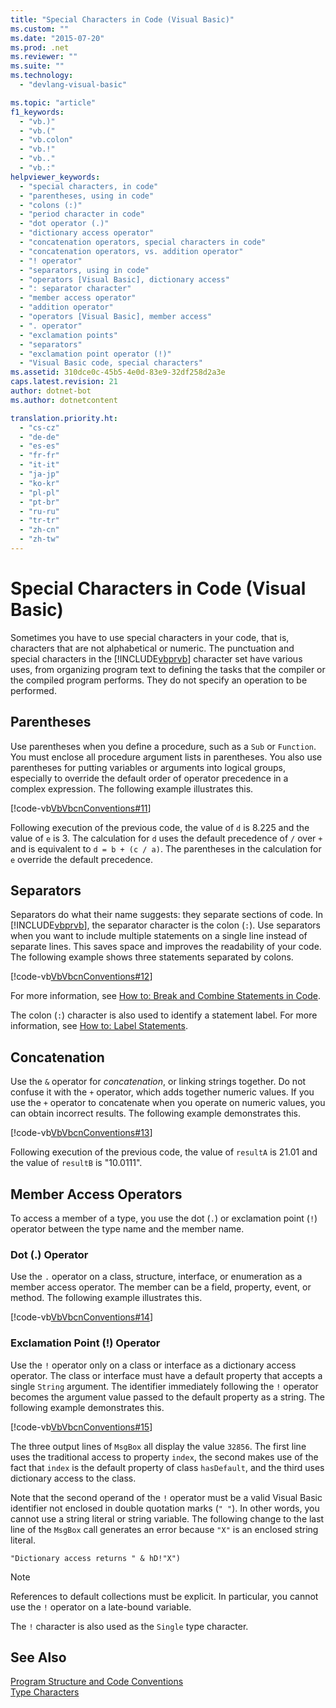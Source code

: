 ```yaml
---
title: "Special Characters in Code (Visual Basic)"
ms.custom: ""
ms.date: "2015-07-20"
ms.prod: .net
ms.reviewer: ""
ms.suite: ""
ms.technology: 
  - "devlang-visual-basic"

ms.topic: "article"
f1_keywords: 
  - "vb.)"
  - "vb.("
  - "vb.colon"
  - "vb.!"
  - "vb.."
  - "vb.:"
helpviewer_keywords: 
  - "special characters, in code"
  - "parentheses, using in code"
  - "colons (:)"
  - "period character in code"
  - "dot operator (.)"
  - "dictionary access operator"
  - "concatenation operators, special characters in code"
  - "concatenation operators, vs. addition operator"
  - "! operator"
  - "separators, using in code"
  - "operators [Visual Basic], dictionary access"
  - ": separator character"
  - "member access operator"
  - "addition operator"
  - "operators [Visual Basic], member access"
  - ". operator"
  - "exclamation points"
  - "separators"
  - "exclamation point operator (!)"
  - "Visual Basic code, special characters"
ms.assetid: 310dce0c-45b5-4e0d-83e9-32df258d2a3e
caps.latest.revision: 21
author: dotnet-bot
ms.author: dotnetcontent

translation.priority.ht: 
  - "cs-cz"
  - "de-de"
  - "es-es"
  - "fr-fr"
  - "it-it"
  - "ja-jp"
  - "ko-kr"
  - "pl-pl"
  - "pt-br"
  - "ru-ru"
  - "tr-tr"
  - "zh-cn"
  - "zh-tw"
---
```

# Special Characters in Code (Visual Basic)
Sometimes you have to use special characters in your code, that is, characters that are not alphabetical or numeric. The punctuation and special characters in the [!INCLUDE[vbprvb](~/includes/vbprvb-md.md)] character set have various uses, from organizing program text to defining the tasks that the compiler or the compiled program performs. They do not specify an operation to be performed.  
  
## Parentheses  
 Use parentheses when you define a procedure, such as a `Sub` or `Function`. You must enclose all procedure argument lists in parentheses. You also use parentheses for putting variables or arguments into logical groups, especially to override the default order of operator precedence in a complex expression. The following example illustrates this.  
  
 [!code-vb[VbVbcnConventions#11](../../../visual-basic/programming-guide/language-features/codesnippet/VisualBasic/special-characters-in-code_1.vb)]  
  
 Following execution of the previous code, the value of `d` is 8.225 and the value of `e` is 3. The calculation for `d` uses the default precedence of `/` over `+` and is equivalent to `d = b + (c / a)`. The parentheses in the calculation for `e` override the default precedence.  
  
## Separators  
 Separators do what their name suggests: they separate sections of code. In [!INCLUDE[vbprvb](~/includes/vbprvb-md.md)], the separator character is the colon (`:`). Use separators when you want to include multiple statements on a single line instead of separate lines. This saves space and improves the readability of your code. The following example shows three statements separated by colons.  
  
 [!code-vb[VbVbcnConventions#12](../../../visual-basic/programming-guide/language-features/codesnippet/VisualBasic/special-characters-in-code_2.vb)]  
  
 For more information, see [How to: Break and Combine Statements in Code](../../../visual-basic/programming-guide/program-structure/how-to-break-and-combine-statements-in-code.md).  
  
 The colon (`:`) character is also used to identify a statement label. For more information, see [How to: Label Statements](../../../visual-basic/programming-guide/program-structure/how-to-label-statements.md).  
  
## Concatenation  
 Use the `&` operator for *concatenation*, or linking strings together. Do not confuse it with the `+` operator, which adds together numeric values. If you use the `+` operator to concatenate when you operate on numeric values, you can obtain incorrect results. The following example demonstrates this.  
  
 [!code-vb[VbVbcnConventions#13](../../../visual-basic/programming-guide/language-features/codesnippet/VisualBasic/special-characters-in-code_3.vb)]  
  
 Following execution of the previous code, the value of `resultA` is 21.01 and the value of `resultB` is "10.0111".  
  
## Member Access Operators  
 To access a member of a type, you use the dot (`.`) or exclamation point (`!`) operator between the type name and the member name.  
  
### Dot (.) Operator  
 Use the `.` operator on a class, structure, interface, or enumeration as a member access operator. The member can be a field, property, event, or method. The following example illustrates this.  
  
 [!code-vb[VbVbcnConventions#14](../../../visual-basic/programming-guide/language-features/codesnippet/VisualBasic/special-characters-in-code_4.vb)]  
  
### Exclamation Point (!) Operator  
 Use the `!` operator only on a class or interface as a dictionary access operator. The class or interface must have a default property that accepts a single `String` argument. The identifier immediately following the `!` operator becomes the argument value passed to the default property as a string. The following example demonstrates this.  
  
 [!code-vb[VbVbcnConventions#15](../../../visual-basic/programming-guide/language-features/codesnippet/VisualBasic/special-characters-in-code_5.vb)]  
  
 The three output lines of `MsgBox` all display the value `32856`. The first line uses the traditional access to property `index`, the second makes use of the fact that `index` is the default property of class `hasDefault`, and the third uses dictionary access to the class.  
  
 Note that the second operand of the `!` operator must be a valid Visual Basic identifier not enclosed in double quotation marks (`" "`). In other words, you cannot use a string literal or string variable. The following change to the last line of the `MsgBox` call generates an error because `"X"` is an enclosed string literal.  
  
 `"Dictionary access returns " & hD!"X")`  
  
> [!NOTE]
>  References to default collections must be explicit. In particular, you cannot use the `!` operator on a late-bound variable.  
  
 The `!` character is also used as the `Single` type character.  
  
## See Also  
 [Program Structure and Code Conventions](../../../visual-basic/programming-guide/program-structure/program-structure-and-code-conventions.md)   
 [Type Characters](../../../visual-basic/programming-guide/language-features/data-types/type-characters.md)
